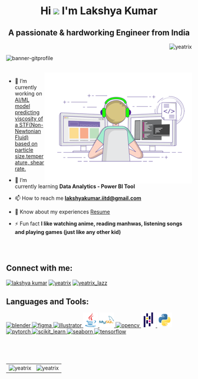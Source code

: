 
<h1 align="center">Hi <img src="https://media.giphy.com/media/hvRJCLFzcasrR4ia7z/giphy.gif" width="30" /> I'm Lakshya Kumar</h1>

<h2 align="center">A passionate & hardworking Engineer from India</h2>

<p align="right"> <img src="https://komarev.com/ghpvc/?username=yeatrix&label=Profile%20views&color=0e75b6&style=flat" alt="yeatrix" /> </p>

![banner-gitprofile](https://github.com/Yeatrix/Yeatrix/assets/162366000/1d944b36-ad47-46c9-99d4-2132af87f5d8)

<br>

<img align="right" alt="Coding" width="400" src="https://raw.githubusercontent.com/devSouvik/devSouvik/master/gif3.gif">

- 🔭 I’m currently working on [AI/ML model predicting viscosity of a STF(Non-Newtonian Fluid) based on particle size,temperature, shear rate.](projectlink)

- 🌱 I’m currently learning **Data Analytics - Power BI Tool**

- 📫 How to reach me **lakshyakumar.iitd@gmail.com**

- 📄 Know about my experiences [Resume](https://drive.google.com/file/d/1h7DA4is6UOl1Dn7UwnKfMbl2NE-vnZSV/view?usp=sharing)

- ⚡ Fun fact **I like watching anime, reading manhwas, listening songs and playing games (just like any other kid)**

<br>
<br>

<h2 align="left">Connect with me:</h2>
<p align="left">
<a href="https://linkedin.com/in/lakshya kumar" target="blank"><img align="center" src="https://raw.githubusercontent.com/rahuldkjain/github-profile-readme-generator/master/src/images/icons/Social/linked-in-alt.svg" alt="lakshya kumar" height="30" width="40" /></a>
<a href="https://kaggle.com/yeatrix" target="blank"><img align="center" src="https://raw.githubusercontent.com/rahuldkjain/github-profile-readme-generator/master/src/images/icons/Social/kaggle.svg" alt="yeatrix" height="30" width="40" /></a>
<a href="https://instagram.com/yeatrix_lazz" target="blank"><img align="center" src="https://raw.githubusercontent.com/rahuldkjain/github-profile-readme-generator/master/src/images/icons/Social/instagram.svg" alt="yeatrix_lazz" height="30" width="40" /></a>
</p>

<h2 align="left">Languages and Tools:</h2>
<p align="left"> <a href="https://www.blender.org/" target="_blank" rel="noreferrer"> <img src="https://download.blender.org/branding/community/blender_community_badge_white.svg" alt="blender" width="40" height="40"/> </a> <a href="https://www.figma.com/" target="_blank" rel="noreferrer"> <img src="https://www.vectorlogo.zone/logos/figma/figma-icon.svg" alt="figma" width="40" height="40"/> </a> <a href="https://www.adobe.com/in/products/illustrator.html" target="_blank" rel="noreferrer"> <img src="https://www.vectorlogo.zone/logos/adobe_illustrator/adobe_illustrator-icon.svg" alt="illustrator" width="40" height="40"/> </a> <a href="https://www.java.com" target="_blank" rel="noreferrer"> <img src="https://raw.githubusercontent.com/devicons/devicon/master/icons/java/java-original.svg" alt="java" width="40" height="40"/> </a> <a href="https://www.mysql.com/" target="_blank" rel="noreferrer"> <img src="https://raw.githubusercontent.com/devicons/devicon/master/icons/mysql/mysql-original-wordmark.svg" alt="mysql" width="40" height="40"/> </a> <a href="https://opencv.org/" target="_blank" rel="noreferrer"> <img src="https://www.vectorlogo.zone/logos/opencv/opencv-icon.svg" alt="opencv" width="40" height="40"/> </a> <a href="https://pandas.pydata.org/" target="_blank" rel="noreferrer"> <img src="https://raw.githubusercontent.com/devicons/devicon/2ae2a900d2f041da66e950e4d48052658d850630/icons/pandas/pandas-original.svg" alt="pandas" width="40" height="40"/> </a> <a href="https://www.python.org" target="_blank" rel="noreferrer"> <img src="https://raw.githubusercontent.com/devicons/devicon/master/icons/python/python-original.svg" alt="python" width="40" height="40"/> </a> <a href="https://pytorch.org/" target="_blank" rel="noreferrer"> <img src="https://www.vectorlogo.zone/logos/pytorch/pytorch-icon.svg" alt="pytorch" width="40" height="40"/> </a> <a href="https://scikit-learn.org/" target="_blank" rel="noreferrer"> <img src="https://upload.wikimedia.org/wikipedia/commons/0/05/Scikit_learn_logo_small.svg" alt="scikit_learn" width="40" height="40"/> </a> <a href="https://seaborn.pydata.org/" target="_blank" rel="noreferrer"> <img src="https://seaborn.pydata.org/_images/logo-mark-lightbg.svg" alt="seaborn" width="40" height="40"/> </a> <a href="https://www.tensorflow.org" target="_blank" rel="noreferrer"> <img src="https://www.vectorlogo.zone/logos/tensorflow/tensorflow-icon.svg" alt="tensorflow" width="40" height="40"/> </a> </p>

<br>
<br>
<br>
<table>
  <tr>
    <td><img src="https://github-readme-stats.vercel.app/api?username=yeatrix&show_icons=true&locale=en" alt="yeatrix" /></td>
    <td><img src="https://github-readme-streak-stats.herokuapp.com/?user=yeatrix&" alt="yeatrix" /></td>
  </tr>
</table>

